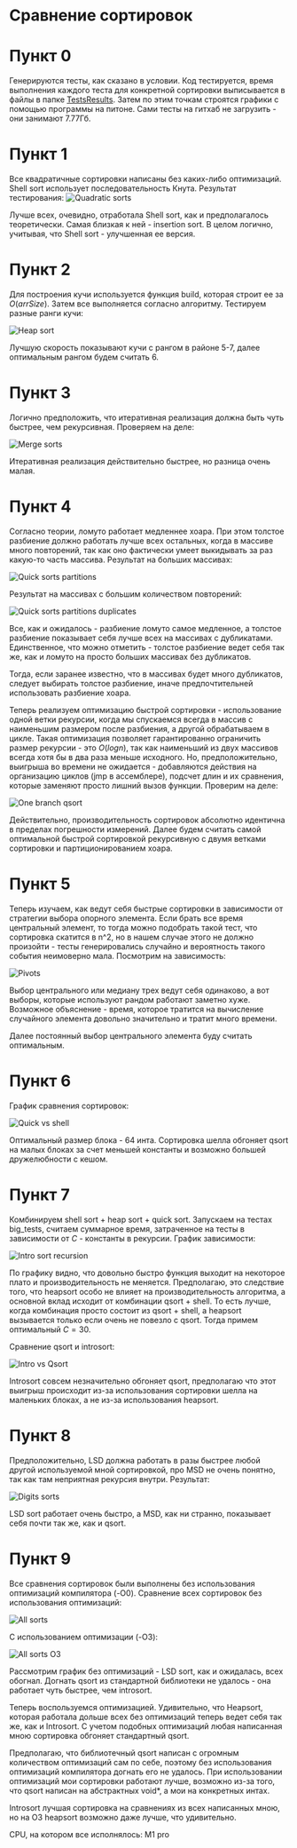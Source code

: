 # Сравнение сортировок

# Пункт 0

Генерируются тесты, как сказано в условии. Код тестируется, время выполнения каждого теста для конкретной сортировки выписывается в файлы в папке [TestsResults](TestsResults). Затем по этим точкам строятся графики с помощью программы на питоне. Сами тесты на гитхаб не загрузить - они занимают 7.77Гб.

# Пункт 1

Все квадратичные сортировки написаны без каких-либо оптимизаций. Shell sort использует последовательность Кнута. Результат тестирования:
![Quadratic sorts](https://github.com/d3clane/labs/blob/lab2/Lab2/ReadmeAssets/imgs/Quadratic.png)

Лучше всех, очевидно, отработала Shell sort, как и предполагалось теоретически. Самая близкая к ней - insertion sort. В целом логично, учитывая, что Shell sort - улучшенная ее версия.

# Пункт 2

Для построения кучи используется функция build, которая строит ее за $O(arrSize)$. Затем все выполняется согласно алгоритму. Тестируем разные ранги кучи:

![Heap sort](https://github.com/d3clane/labs/blob/lab2/Lab2/ReadmeAssets/imgs/HeapSorts.png)

Лучшую скорость показывают кучи с рангом в районе 5-7, далее оптимальным рангом будем считать 6.

# Пункт 3

Логично предположить, что итеративная реализация должна быть чуть быстрее, чем рекурсивная. Проверяем на деле:

![Merge sorts](https://github.com/d3clane/labs/blob/lab2/Lab2/ReadmeAssets/imgs/Merges.png)

Итеративная реализация действительно быстрее, но разница очень малая.

# Пункт 4 

Согласно теории, ломуто работает медленнее хоара. При этом толстое разбиение должно работать лучше всех остальных, когда в массиве много повторений, так как оно фактически умеет выкидывать за раз какую-то часть массива. Результат на больших массивах:

![Quick sorts partitions](https://github.com/d3clane/labs/blob/lab2/Lab2/ReadmeAssets/imgs/QuickSortBig.png)

Результат на массивах с большим количеством повторений:

![Quick sorts partitions duplicates](https://github.com/d3clane/labs/blob/lab2/Lab2/ReadmeAssets/imgs/QuickSortDuplicates.png)

Все, как и ожидалось - разбиение ломуто самое медленное, а толстое разбиение показывает себя лучше всех на массивах с дубликатами. Единственное, что можно отметить - толстое разбиение ведет себя так же, как и ломуто на просто больших массивах без дубликатов.

Тогда, если заранее известно, что в массивах будет много дубликатов, следует выбирать толстое разбиение, иначе предпочтительней использовать разбиение хоара.

Теперь реализуем оптимизацию быстрой сортировки - использование одной ветки рекурсии, когда мы спускаемся всегда в массив с наименьшим размером после разбиения, а другой обрабатываем в цикле. Такая оптимизация позволяет гарантированно ограничить размер рекурсии - это $O(logn)$, так как наименьший из двух массивов всегда хотя бы в два раза меньше исходного. Но, предположительно, выигрыша во времени не ожидается - добавляются действия на организацию циклов (jmp в ассемблере), подсчет длин и их сравнения, которые заменяют просто лишний вызов функции. Проверим на деле:

![One branch qsort](https://github.com/d3clane/labs/blob/lab2/Lab2/ReadmeAssets/imgs/QuickSortOptimization.png)

Действительно, производительность сортировок абсолютно идентична в пределах погрешности измерений. Далее будем считать самой оптимальной быстрой сортировкой рекурсивную с двумя ветками сортировки и партиционированием хоара. 

# Пункт 5

Теперь изучаем, как ведут себя быстрые сортировки в зависимости от стратегии выбора опорного элемента. Если брать все время центральный элемент, то тогда можно подобрать такой тест, что сортировка скатится в n^2, но в нашем случае этого не должно произойти - тесты генерировались случайно и вероятность такого события неимоверно мала. Посмотрим на зависимость:

![Pivots](https://github.com/d3clane/labs/blob/lab2/Lab2/ReadmeAssets/imgs/QuickSortPivots.png)

Выбор центрального или медиану трех ведут себя одинаково, а вот выборы, которые используют рандом работают заметно хуже. Возможное объяснение - время, которое тратится на вычисление случайного элемента довольно значительно и тратит много времени. 

Далее постоянный выбор центрального элемента буду считать оптимальным.

# Пункт 6

График сравнения сортировок:

![Quick vs shell](https://github.com/d3clane/labs/blob/lab2/Lab2/ReadmeAssets/imgs/QuickVsShell.png)

Оптимальный размер блока - 64 инта. Сортировка шелла обгоняет qsort на малых блоках за счет меньшей константы и возможно большей дружелюбности с кешом.

# Пункт 7

Комбинируем shell sort + heap sort + quick sort. Запускаем на тестах big_tests, считаем суммарное время, затраченное на тесты в зависимости от $C$ - константы в рекурсии. График зависимости:

![Intro sort recursion](https://github.com/d3clane/labs/blob/lab2/Lab2/ReadmeAssets/imgs/IntroSortDepth.png)

По графику видно, что довольно быстро функция выходит на некоторое плато и производительность не меняется. Предполагаю, это следствие того, что heapsort особо не влияет на производительность алгоритма, а основной вклад исходит от комбинации qsort + shell. То есть лучше, когда комбинация просто состоит из qsort + shell, а heapsort вызывается только если очень не повезло с qsort. Тогда примем оптимальный $C = 30$.

Сравнение qsort и introsort:

![Intro vs Qsort](https://github.com/d3clane/labs/blob/lab2/Lab2/ReadmeAssets/imgs/IntroSortVsQsort.png)

Introsort совсем незначительно обгоняет qsort, предполагаю что этот выигрыш происходит из-за использования сортировки шелла на маленьких блоках, а не из-за использования heapsort.

# Пункт 8

Предположительно, LSD должна работать в разы быстрее любой другой используемой мной сортировкой, про MSD не очень понятно, так как там неприятная рекурсия внутри. Результат:

![Digits sorts](https://github.com/d3clane/labs/blob/lab2/Lab2/ReadmeAssets/imgs/DigitsSorts.png)

LSD sort работает очень быстро, а MSD, как ни странно, показывает себя почти так же, как и qsort. 

# Пункт 9

Все сравнения сортировок были выполнены без использования оптимизаций компилятора (-O0). Сравнение всех сортировок без использования оптимизаций:

![All sorts](https://github.com/d3clane/labs/blob/lab2/Lab2/ReadmeAssets/imgs/AllSorts.png)

С использованием оптимизации (-O3):

![All sorts O3](https://github.com/d3clane/labs/blob/lab2/Lab2/ReadmeAssets/imgs/AllSortsO3.png)

Рассмотрим график без оптимизаций - LSD sort, как и ожидалась, всех обогнал. Догнать qsort из стандартной библиотеки не удалось - она работает чуть быстрее, чем introsort.

Теперь воспользуемся оптимизацией. Удивительно, что Heapsort, которая работала дольше всех без оптимизаций теперь ведет себя так же, как и Introsort. С учетом подобных оптимизаций любая написанная мною сортировка обгоняет стандартный qsort. 

Предполагаю, что библиотечный qsort написан с огромным количеством оптимизаций сам по себе, поэтому без использования оптимизаций компилятора догнать его не удалось. При использовании оптимизаций мои сортировки работают лучше, возможно из-за того, что qsort написан на абстрактных void*, а мои на конкретных интах. 

Introsort лучшая сортировка на сравнениях из всех написанных мною, но на O3 heapsort возможно даже лучше, что удивительно. 

CPU, на котором все исполнялось: M1 pro
